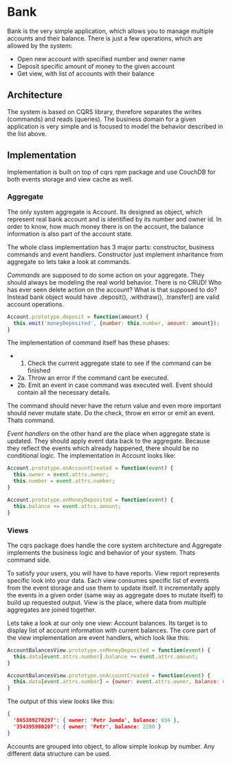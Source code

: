 # Bank

Bank is the very simple application, which allows you to manage multiple accounts
and their balance. There is just a few operations, which are allowed by the system:

* Open new account with specified number and owner name
* Deposit specific amount of money to the given account
* Get view, with list of accounts with their balance

## Architecture

The system is based on CQRS library, therefore separates the writes (commands)
and reads (queries). The business domain for a given application is very simple
and is focused to model the behavior described in the list above.

## Implementation

Implementation is built on top of cqrs npm package and use CouchDB for both events
storage and view cache as well.

### Aggregate

The only system aggregate is Account. Its designed as object, which represent
real bank account and is identified by its number and owner id. In order to
know, how much money there is on the account, the balance information is also
part of the account state.

The whole class implementation has 3 major parts: constructor, business commands 
and event handlers. Constructor just implement inharitance from aggregate so
lets take a look at commands.

_Commands_ are supposed to do some action on your aggregate. They should always be 
modeling the real world behavior. There is no CRUD! Who has ever seen delete 
action on the account? What is that supposed to do? Instead bank object would 
have .deposit(), .withdraw(), .transfer() are valid account operations.

```javascript
Account.prototype.deposit = function(amount) {
  this.emit('moneyDeposited', {number: this.number, amount: amount});
}
```

The implementation of command itself has these phases:

* 1. Check the current aggregate state to see if the command can be finished
* 2a. Throw an error if the command cant be executed.
* 2b. Emit an event in case command was executed well. Event should contain all
the necessary details.

The command should never have the return value and even more important should
never mutate state. Do the check, throw en error or emit an event. Thats command.

_Event handlers_ on the other hand are the place when aggregate state is updated.
They should apply event data back to the aggregate. Because they reflect the 
events which already happened, there should be no conditional logic. The implementation
in Account looks like:

```javascript
Account.prototype.onAccountCreated = function(event) {
  this.owner = event.attrs.owner;
  this.number = event.attrs.number;
}

Account.prototype.onMoneyDeposited = function(event) {
  this.balance += event.attrs.amount;
}
```

### Views

The cqrs package does handle the core system architecture and Aggregate implements
the business logic and behavior of your system. Thats command side. 

To satisfy your users, you will have to have reports. View report represents specific
look into your data. Each view consumes specific list of events from the event 
storage and use them to update itself. It incrementally apply the events in a given
order (same way as aggregate does to mutate itself) to build up requested output.
View is the place, where data from multiple aggregates are joined together.

Lets take a look at our only one view: Account balances. Its target is to display
list of account information with current balances. The core part of the view 
implementation are event handlers, which look like this:

```javascript
AccountBalancesView.prototype.onMoneyDeposited = function(event) {
  this.data[event.attrs.number].balance += event.attrs.amount;
}

AccountBalancesView.prototype.onAccountCreated = function(event) {
  this.data[event.attrs.number] = {owner: event.attrs.owner, balance: 0};
}
```

The output of this view looks like this:

```json
{ 
  '865389270297': { owner: 'Petr Janda', balance: 656 },
  '354395980207': { owner: 'Petr', balance: 2200 } 
}
```

Accounts are grouped into object, to allow simple lookup by number. Any different
data structure can be used.